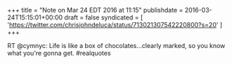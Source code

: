 +++
title = "Note on Mar 24 EDT 2016 at 11:15"
publishdate = 2016-03-24T15:15:01+00:00
draft = false
syndicated = [ 'https://twitter.com/chrisjohndeluca/status/713021307542220800?s=20' ]
+++

RT @cymnyc: Life is like a box of chocolates...clearly marked, so you know what you're gonna get. #realquotes
